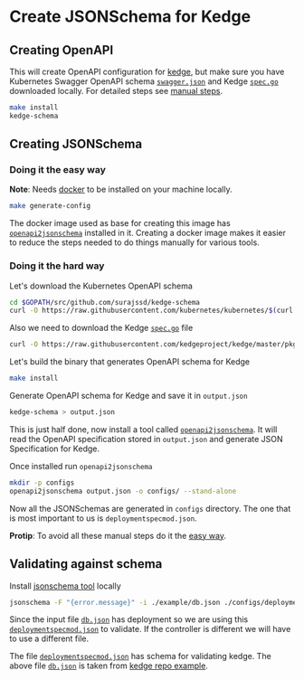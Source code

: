 # Create JSONSchema for Kedge

## Creating OpenAPI

This will create OpenAPI configuration for [kedge](https://github.com/kedgeproject/kedge),
but make sure you have Kubernetes Swagger OpenAPI schema [`swagger.json`](https://github.com/kubernetes/kubernetes/blob/master/api/openapi-spec/swagger.json)
and Kedge [`spec.go`](https://github.com/kedgeproject/kedge/blob/master/pkg/spec/spec.go)
downloaded locally. For detailed steps see [manual steps](https://github.com/surajssd/kedge-schema#doing-it-the-hard-way).

```bash
make install
kedge-schema
```

## Creating JSONSchema

### Doing it the easy way

**Note**: Needs [docker](https://docs.docker.com/engine/installation/) to be installed on
your machine locally.

```bash
make generate-config
```

The docker image used as base for creating this image has [`openapi2jsonschema`](https://github.com/garethr/openapi2jsonschema)
installed in it. Creating a docker image makes it easier to reduce the steps needed to do
things manually for various tools.

### Doing it the hard way

Let's download the Kubernetes OpenAPI schema

```bash
cd $GOPATH/src/github.com/surajssd/kedge-schema
curl -O https://raw.githubusercontent.com/kubernetes/kubernetes/$(curl https://raw.githubusercontent.com/surajssd/kedge-schema/master/scripts/k8s-release)/api/openapi-spec/swagger.json
```

Also we need to download the Kedge [`spec.go`](https://github.com/kedgeproject/kedge/blob/master/pkg/spec/spec.go)
file

```bash
curl -O https://raw.githubusercontent.com/kedgeproject/kedge/master/pkg/spec/spec.go
```

Let's build the binary that generates OpenAPI schema for Kedge

```bash
make install
```

Generate OpenAPI schema for Kedge and save it in `output.json`

```bash
kedge-schema > output.json
```

This is just half done, now install a tool called [`openapi2jsonschema`](https://github.com/garethr/openapi2jsonschema).
It will read the OpenAPI specification stored in `output.json` and generate JSON Specification
for Kedge.

Once installed run `openapi2jsonschema`

```bash
mkdir -p configs
openapi2jsonschema output.json -o configs/ --stand-alone
```

Now all the JSONSchemas are generated in `configs` directory. The one that is most important
to us is `deploymentspecmod.json`.

**Protip**: To avoid all these manual steps do it the [easy way](https://github.com/surajssd/kedge-schema#doing-it-the-easy-way).

## Validating against schema

Install [jsonschema tool](https://github.com/Julian/jsonschema) locally

```bash
jsonschema -F "{error.message}" -i ./example/db.json ./configs/deploymentspecmod.json
```
Since the input file [`db.json`](./example/db.json) has deployment so we are using this
[`deploymentspecmod.json`](./configs/deploymentspecmod.json) to validate. If the controller
is different we will have to use a different file.


The file [`deploymentspecmod.json`](./configs/deploymentspecmod.json) has schema for
validating kedge.
The above file [`db.json`](./example/db.json) is taken from [kedge repo example](https://github.com/kedgeproject/kedge/blob/master/examples/envFrom/db.yaml).
